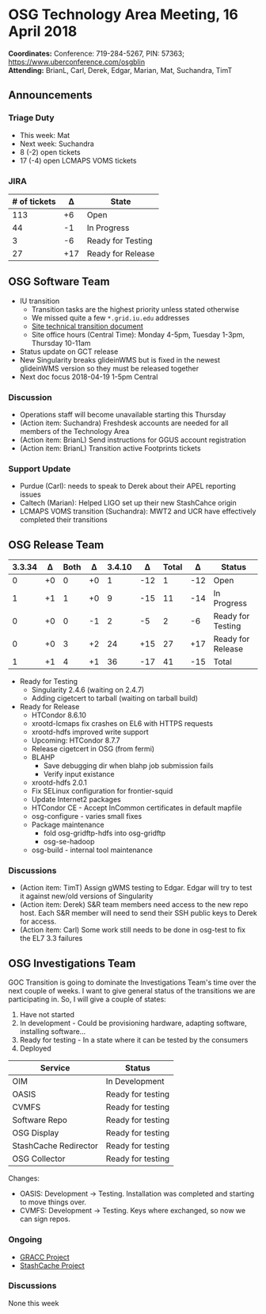 # OSG Technology Area Meeting, 16 April 2018

**Coordinates:** Conference: 719-284-5267, PIN: 57363; <https://www.uberconference.com/osgblin>  
**Attending:** BrianL, Carl, Derek, Edgar, Marian, Mat, Suchandra, TimT


## Announcements


### Triage Duty

-   This week: Mat
-   Next week: Suchandra
-   8 (-2) open tickets
-   17 (-4) open LCMAPS VOMS tickets


### JIRA

| # of tickets | &Delta; | State             |
|------------ |------- |----------------- |
| 113          | +6      | Open              |
| 44           | -1      | In Progress       |
| 3            | -6      | Ready for Testing |
| 27           | +17     | Ready for Release |


## OSG Software Team

-   IU transition  
    -   Transition tasks are the highest priority unless stated otherwise
    -   We missed quite a few `*.grid.iu.edu` addresses
    -   [Site technical transition document](https://docs.google.com/document/d/18mj9drjKBbmxGrGyRrktujQ8UojavNjJdLSpTzh_5aE/edit?usp=sharing)
    -   Site office hours (Central Time): Monday 4-5pm, Tuesday 1-3pm, Thursday 10-11am
-   Status update on GCT release
-   New Singularity breaks glideinWMS but is fixed in the newest glideinWMS version so they must be released together
-   Next doc focus 2018-04-19 1-5pm Central


### Discussion

-   Operations staff will become unavailable starting this Thursday
-   (Action item: Suchandra) Freshdesk accounts are needed for all members of the Technology Area
-   (Action item: BrianL) Send instructions for GGUS account registration
-   (Action item: BrianL) Transition active Footprints tickets


### Support Update

-   Purdue (Carl): needs to speak to Derek about their APEL reporting issues
-   Caltech (Marian): Helped LIGO set up their new StashCahce origin
-   LCMAPS VOMS transition (Suchandra): MWT2 and UCR have effectively completed their transitions


## OSG Release Team

| 3.3.34 | &Delta; | Both | &Delta; | 3.4.10 | &Delta; | Total | &Delta; | Status            |
|------  |-------  |----  |-------  |------  |-------  |-----  |-------  |-----------------  |
| 0      | +0      | 0    | +0      | 1      | -12     | 1     | -12     | Open              |
| 1      | +1      | 1    | +0      | 9      | -15     | 11    | -14     | In Progress       |
| 0      | +0      | 0    | -1      | 2      | -5      | 2     | -6      | Ready for Testing |
| 0      | +0      | 3    | +2      | 24     | +15     | 27    | +17     | Ready for Release |
| 1      | +1      | 4    | +1      | 36     | -17     | 41    | -15     | Total             |

-   Ready for Testing
    -   Singularity 2.4.6 (waiting on 2.4.7)
    -   Adding cigetcert to tarball (waiting on tarball build)
-   Ready for Release
    -   HTCondor 8.6.10
    -   xrootd-lcmaps fix crashes on EL6 with HTTPS requests
    -   xrootd-hdfs improved write support
    -   Upcoming: HTCondor 8.7.7
    -   Release cigetcert in OSG (from fermi)
    -   BLAHP
        -   Save debugging dir when blahp job submission fails
        -   Verify input existance
    -   xrootd-hdfs 2.0.1
    -   Fix SELinux configuration for frontier-squid
    -   Update Internet2 packages
    -   HTCondor CE - Accept InCommon certificates in default mapfile
    -   osg-configure - varies small fixes
    -   Package maintenance
        -   fold osg-gridftp-hdfs into osg-gridftp
        -   osg-se-hadoop
    -   osg-build - internal tool maintenance


### Discussions

-   (Action item: TimT) Assign gWMS testing to Edgar. Edgar will try to test it against new/old versions of Singularity
-   (Action item: Derek) S&R team members need access to the new repo host. Each S&R member will need to send their SSH public keys to Derek for access.
-   (Action item: Carl) Some work still needs to be done in osg-test to fix the EL7 3.3 failures


## OSG Investigations Team

GOC Transition is going to dominate the Investigations Team's time over the next couple of weeks.   I want to give general status of the transitions we are participating in.  So, I will give a couple of states:  

1.  Have not started
2.  In development - Could be provisioning hardware, adapting software, installing software&#x2026;
3.  Ready for testing - In a state where it can be tested by the consumers
4.  Deployed

| Service               | Status            |
|--------------------- |----------------- |
| OIM                   | In Development    |
| OASIS                 | Ready for testing |
| CVMFS                 | Ready for testing |
| Software Repo         | Ready for testing |
| OSG Display           | Ready for testing |
| StashCache Redirector | Ready for testing |
| OSG Collector         | Ready for testing |

Changes:
- OASIS: Development -> Testing.  Installation was completed and starting to move things over.
- CVMFS: Development -> Testing.  Keys where exchanged, so now we can sign repos.

### Ongoing

-   [GRACC Project](https://jira.opensciencegrid.org/projects/GRACC/)
-   [StashCache Project](https://opensciencegrid.github.io/StashCache/)


### Discussions

None this week
